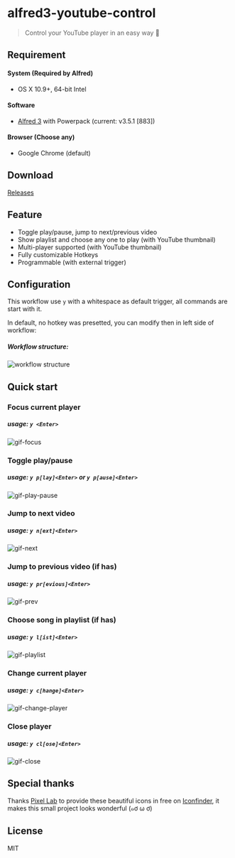 alfred3-youtube-control
=======================

> Control your YouTube player in an easy way :musical_note:

Requirement
-----------

#### System (Required by Alfred)
- OS X 10.9+, 64-bit Intel

#### Software
- [Alfred 3](alfred-official) with Powerpack (current: v3.5.1 [883])

#### Browser (Choose any)
- Google Chrome (default)

[alfred-official]: https://www.alfredapp.com/

Download
--------

[Releases](https://github.com/shirohana/alfred3-youtube-control/releases)

Feature
-------

- Toggle play/pause, jump to next/previous video
- Show playlist and choose any one to play (with YouTube thumbnail)
- Multi-player supported (with YouTube thumbnail)
- Fully customizable Hotkeys
- Programmable (with external trigger)

Configuration
-------------

This workflow use `y` with a whitespace as default trigger, all commands are start with it.

In default, no hotkey was presetted, you can modify then in left side of workflow:

##### Workflow structure:
![workflow structure][structure]

Quick start
-----------

### Focus current player
##### usage: `y <Enter>`
![gif-focus][gif-focus]

### Toggle play/pause
##### usage: `y p[lay]<Enter>` or `y p[ause]<Enter>`
![gif-play-pause][gif-play-pause]

### Jump to next video
##### usage: `y n[ext]<Enter>`
![gif-next][gif-next]

### Jump to previous video (if has)
##### usage: `y pr[evious]<Enter>`
![gif-prev][gif-prev]

### Choose song in playlist (if has)
##### usage: `y l[ist]<Enter>`
![gif-playlist][gif-playlist]

### Change current player
##### usage: `y c[hange]<Enter>`
![gif-change-player][gif-change-player]

### Close player
##### usage: `y cl[ose]<Enter>`
![gif-close][gif-close]

Special thanks
--------------

Thanks [Pixel Lab](https://www.iconfinder.com/Pixellabs) to provide these beautiful icons in free
on [Iconfinder](https://www.iconfinder.com/iconsets/music-control-1), it makes this small project
looks wonderful (๑ơ ω ơ)

License
-------
MIT

[gif-focus]: https://media.giphy.com/media/fjxPCq74UtEVaZZJWi/giphy.gif
[gif-play-pause]: https://media.giphy.com/media/fjxtSxUFHMSp5TSFbK/giphy.gif
[gif-next]: https://media.giphy.com/media/46zwLMce1WBnv7U41D/giphy.gif
[gif-prev]: https://media.giphy.com/media/RLUSiAxXlf4FI4fiNJ/giphy.gif
[gif-playlist]: https://media.giphy.com/media/j0P7GyDtJW3hH0lei2/giphy.gif
[gif-change-player]: https://media.giphy.com/media/7NUWnbW4aup0jBR3k7/giphy.gif
[gif-close]: https://media.giphy.com/media/3ojsgk1c6o3JXO0Ps4/giphy.gif
[structure]: https://i.imgur.com/yBNpos3.png
